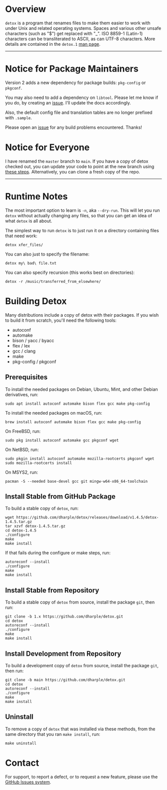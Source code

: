 # Overview

`detox` is a program that renames files to make them easier to work with under
Unix and related operating systems.  Spaces and various other unsafe
characters (such as "$") get replaced with "_".  ISO 8859-1 (Latin-1)
characters can be transliterated to ASCII, as can UTF-8 characters.
More details are contained in the `detox.1` [man page].

---

# Notice for Package Maintainers

Version 2 adds a new dependency for package builds: `pkg-config` or `pkgconf`.

You may also need to add a dependency on `libtool`.  Please let me know if you
do, by creating an [issue].  I'll update the docs accordingly.

Also, the default config file and translation tables are no longer prefixed
with `.sample`.

Please open an [issue] for any build problems encountered.  Thanks!

# Notice for Everyone

I have renamed the `master` branch to `main`.  If you have a copy of detox
checked out, you can update your code to point at the new branch using
[these steps].  Alternatively, you can clone a fresh copy of the repo.

---

# Runtime Notes

The most important option to learn is `-n`, aka `--dry-run`.  This will let you
run `detox` without actually changing any files, so that you can get an idea
of what `detox` is all about.

The simplest way to run `detox` is to just run it on a directory containing
files that need work:

```
detox xfer_files/
```

You can also just to specify the filename:

```
detox my\ bad\ file.txt
```

You can also specify recursion (this works best on directories):

```
detox -r /music/transferred_from_elsewhere/
```

# Building Detox

Many distributions include a copy of detox with their packages.  If you wish to
build it from scratch, you'll need the following tools:

- autoconf
- automake
- bison / yacc / byacc
- flex / lex
- gcc / clang
- make
- pkg-config / pkgconf

## Prerequisites

To install the needed packages on Debian, Ubuntu, Mint, and other Debian
derivatives, run:

```
sudo apt install autoconf automake bison flex gcc make pkg-config
```

To install the needed packages on macOS, run:
```
brew install autoconf automake bison flex gcc make pkg-config
```

On FreeBSD, run:
```
sudo pkg install autoconf automake gcc pkgconf wget
```

On NetBSD, run:
```
sudo pkgin install autoconf automake mozilla-rootcerts pkgconf wget
sudo mozilla-rootcerts install
```

On MSYS2, run:
```
pacman -S --needed base-devel gcc git mingw-w64-x86_64-toolchain
```

## Install Stable from GitHub Package

To build a stable copy of `detox`, run:

```
wget https://github.com/dharple/detox/releases/download/v1.4.5/detox-1.4.5.tar.gz
tar xzvf detox-1.4.5.tar.gz
cd detox-1.4.5
./configure
make
make install
```

If that fails during the configure or make steps, run:
```
autoreconf --install
./configure
make
make install
```

## Install Stable from Repository

To build a stable copy of `detox` from source, install the package `git`, then
run:

```
git clone -b 1.x https://github.com/dharple/detox.git
cd detox
autoreconf --install
./configure
make
make install
```

## Install Development from Repository

To build a development copy of `detox` from source, install the package `git`,
then run:

```
git clone -b main https://github.com/dharple/detox.git
cd detox
autoreconf --install
./configure
make
make install
```

## Uninstall

To remove a copy of `detox` that was installed via these methods, from the same
directory that you ran `make install`, run:

```
make uninstall
```

# Contact

For support, to report a defect, or to request a new feature, please use the
[GitHub Issues system].

[GitHub Issues system]: https://github.com/dharple/detox/issues/
[issue]: https://github.com/dharple/detox/issues/
[man page]: https://raw.githubusercontent.com/dharple/detox/main/man/detox.1.pdf
[these steps]: https://gist.github.com/dharple/79b51d1c2fc0fea64fb84659581a6dc9
